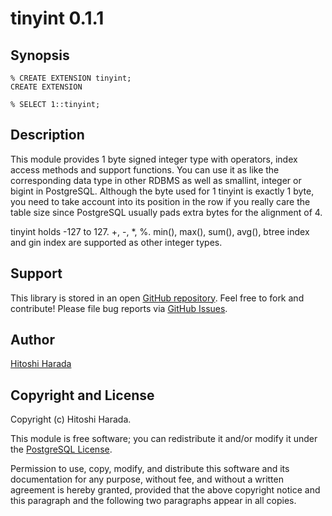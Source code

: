 tinyint 0.1.1
=============

Synopsis
--------

    % CREATE EXTENSION tinyint;
    CREATE EXTENSION

    % SELECT 1::tinyint;


Description
-----------

This module provides 1 byte signed integer type with operators,
index access methods and support functions. You can use it as
like the corresponding data type in other RDBMS as well as
smallint, integer or bigint in PostgreSQL. Although the byte
used for 1 tinyint is exactly 1 byte, you need to take account
into its position in the row if you really care the table size
since PostgreSQL usually pads extra bytes for the alignment of 4.

tinyint holds -127 to 127. +, -, *, %. min(), max(), sum(), avg(),
btree index and gin index are supported as other integer types.

Support
-------

This library is stored in an open [GitHub
repository](http://github.com/umitanuki/tinyint-postgresql).
Feel free to fork and contribute! Please file bug reports
via [GitHub Issues](http://github.com/umitanuki/tinyint-postgresql/issues/).

Author
------

[Hitoshi Harada](mailto:umi.tanuki@gmail.com)

Copyright and License
---------------------

Copyright (c) Hitoshi Harada.

This module is free software; you can redistribute it and/or modify it under
the [PostgreSQL License](http://www.opensource.org/licenses/postgresql).

Permission to use, copy, modify, and distribute this software and its
documentation for any purpose, without fee, and without a written agreement is
hereby granted, provided that the above copyright notice and this paragraph
and the following two paragraphs appear in all copies.

